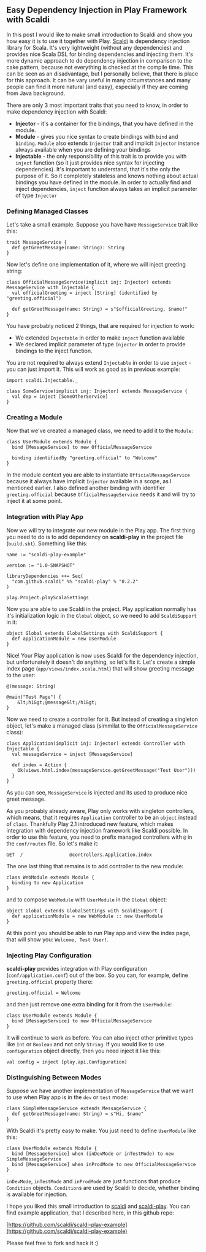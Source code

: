 ## Easy Dependency Injection in Play Framework with Scaldi

In this post I would like to make small introduction to Scaldi and show you how easy it is to use it together with Play. [Scaldi](http://scaldi.github.io/scaldi/Scaldi.html) is dependency injection library for Scala. It's very lightweight (without any dependencies) and provides nice Scala DSL for binding dependencies and injecting them. It's more dynamic approach to do dependency injection in comparison to the cake pattern, because not everything is checked at the compile time. This can be seen as an disadvantage, but I personally believe, that there is place for this approach. It can be vary useful in many circumstances and many people can find it more natural (and easy), especially if they are coming from Java background.

There are only 3 most important traits that you need to know, in order to make dependency injection with Scaldi:

* **Injector** - it's a container for the bindings, that you have defined in the module.
* **Module** - gives you nice syntax to create bindings with `bind` and `binding`. `Module` also extends `Injector` trait and implicit `Injector` instance always available when you are defining your bindings
* **Injectable** - the only responsibility of this trait is to provide you with `inject` function (so it just provides nice syntax for injecting dependencies). It's important to understand, that it's the only the purpose of it. So it completely stateless and knows nothing about actual bindings you have defined in the module. In order to actually find and inject dependencies, `inject` function always takes an implicit parameter of type `Injector`

<!-- more -->

### Defining Managed Classes

Let's take a small example. Suppose you have have `MessageService` trait like this:

	trait MessageService {
	  def getGreetMessage(name: String): String
	}

Now let's define one implementation of it, where we will inject greeting string:

	class OfficialMessageService(implicit inj: Injector) extends MessageService with Injectable {
	  val officialGreeting = inject [String] (identified by "greeting.official")
	
	  def getGreetMessage(name: String) = s"$officialGreeting, $name!"
	}

You have probably noticed 2 things, that are required for injection to work:

* We extended `Injectable` in order to make `inject` function available 
* We declared implicit parameter of type `Injector` in order to provide bindings to the inject function.

You are not required to always extend `Injectable` in order to use `inject` - you can just import it. This will  work as good as in previous example:

	import scaldi.Injectable._

	class SomeService(implicit inj: Injector) extends MessageService {
	  val dep = inject [SomeOtherService]
	}

### Creating a Module

Now that we've created a managed class, we need to add it to the `Module`:

	class UserModule extends Module {
	  bind [MessageService] to new OfficialMessageService
	
	  binding identifiedBy "greeting.official" to "Welcome"
	}

In the module context you are able to instantiate `OfficialMessageService` because it always have implicit `Injector` available in a scope, as I mentioned earlier. I also defined another binding with identifier  `greeting.official` because `OfficialMessageService` needs it and will try to inject it at some point.

### Integration with Play App

Now we will try to integrate our new module in the Play app. The first thing you need to do is to add dependency on **scaldi-play** in the project file (`build.sbt`). Something like this:

	name := "scaldi-play-example"

	version := "1.0-SNAPSHOT"

	libraryDependencies ++= Seq(
	  "com.github.scaldi" %% "scaldi-play" % "0.2.2"
	)

	play.Project.playScalaSettings

Now you are able to use Scaldi in the project. Play application normally has it's initialization logic in the `Global` object, so we need to add `ScaldiSupport` in it:

	object Global extends GlobalSettings with ScaldiSupport {
	  def applicationModule = new UserModule
	}

Nice! Your Play application is now uses Scaldi for the dependency injection, but unfortunately it doesn't do anything, so let's fix it. Let's create a simple index page (`app/views/index.scala.html`) that will show greeting message to the user:

	@(message: String)
	
	@main("Test Page") {
	    &lt;h1&gt;@message&lt;/h1&gt;
	}

Now we need to create a controller for it. But instead of creating a singleton object, let's make a managed class (simmilat to the `OfficialMessageService` class):

	class Application(implicit inj: Injector) extends Controller with Injectable {
	  val messageService = inject [MessageService]
	
	  def index = Action {
	    Ok(views.html.index(messageService.getGreetMessage("Test User")))
	  }
	}

As you can see, `MessageService` is injected and its used to produce nice greet message. 

As you probably already aware, Play only works with singleton controllers, which means, that it requires `Application` controller to be an `object` instead of `class`. Thankfully Play 2.1 introduced new feature, which makes integration with dependency injection framework like Scaldi possible. In order to use this feature, you need to prefix managed controllers with `@` in the `conf/routes` file. So let's make it:

	GET  /                 @controllers.Application.index

The one last thing that remains is to add controller to the new module:

	class WebModule extends Module {
	  binding to new Application
	}

and to compose `WebModule` with `UserModule` in the `Global` object:

	object Global extends GlobalSettings with ScaldiSupport {
	  def applicationModule = new WebModule :: new UserModule
	}

At this point you should be able to run Play app and view the index page, that will show you: `Welcome, Test User!`.

### Injecting Play Configuration

**scaldi-play** provides integration with Play configuration (`conf/application.conf`) out of the box. So you can, for example, define `greeting.official` property there:

	greeting.official = Welcome

and then just remove one extra binding for it from the `UserModule`:

	class UserModule extends Module {
	  bind [MessageService] to new OfficialMessageService
	}

It will continue to work as before. You can also inject other primitive types like `Int` or `Boolean` and not only `String`. If you would like to use `configuration` object directly, then you need inject it like this:

	val config = inject [play.api.Configuration]

### Distinguishing Between Modes

Suppose we have another implementation of `MessageService` that we want to use when Play app is in the `dev` or `test` mode:

	class SimpleMessageService extends MessageService {
	  def getGreetMessage(name: String) = s"Hi, $name"
	}

With Scaldi it's pretty easy to make. You just need to define `UserModule` like this:

	class UserModule extends Module {
	  bind [MessageService] when (inDevMode or inTestMode) to new SimpleMessageService
	  bind [MessageService] when inProdMode to new OfficialMessageService
	}

`inDevMode`, `inTestMode` and `inProdMode` are just functions that produce `Condition` objects. `Condition`s are used by Scaldi to decide, whether binding is available for injection.

I hope you liked this small introduction to [scaldi](http://scaldi.github.io/scaldi/Scaldi.html) and [scaldi-play](https://github.com/scaldi/scaldi-play). You can find example application, that I described here, in this github repo:

[https://github.com/scaldi/scaldi-play-example](https://github.com/scaldi/scaldi-play-example)

Please feel free to fork and hack it :)